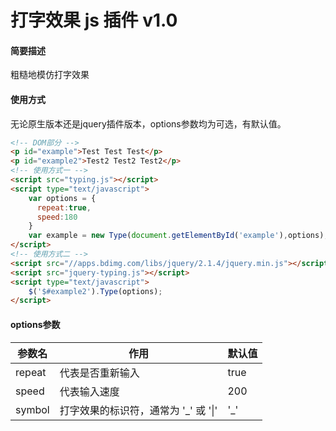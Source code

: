 # 打字效果 js 插件 v1.0

#### 简要描述

粗糙地模仿打字效果

#### 使用方式

无论原生版本还是jquery插件版本，options参数均为可选，有默认值。

```html
<!-- DOM部分 -->
<p id="example">Test Test Test</p>
<p id="example2">Test2 Test2 Test2</p>
<!-- 使用方式一 -->
<script src="typing.js"></script>
<script type="text/javascript">
	var options = {
      repeat:true,
      speed:180
	}
	var example = new Type(document.getElementById('example'),options);
</script>
<!-- 使用方式二 -->
<script src="//apps.bdimg.com/libs/jquery/2.1.4/jquery.min.js"></script>
<script src="jquery-typing.js"></script>
<script type="text/javascript">
	$('$#example2').Type(options);
</script>
```

#### options参数

| 参数名    | 作用                      | 默认值  |
| ------ | ----------------------- | ---- |
| repeat | 代表是否重新输入                | true |
| speed  | 代表输入速度                  | 200  |
| symbol | 打字效果的标识符，通常为 '_' 或 '\|' | '_'  |
